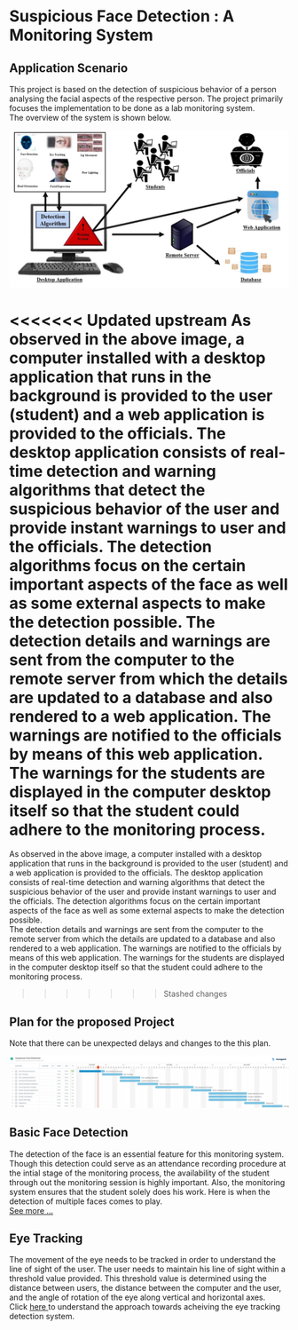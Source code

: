 # Suspicious Face Detection : A Monitoring System

## Application Scenario 

This project is based on the detection of suspicious behavior of a person analysing the facial aspects of the respective person. The project primarily focuses the implementation to be done as a lab monitoring system. 
<br/>
The overview of the system is shown below.

![See Plan](./assets/images/application_scenario.jpg?raw=true "Application Scenario")

<<<<<<< Updated upstream
As observed in the above image, a computer installed with a desktop application that runs in the background is provided to the user (student) and a web application is provided to the officials. The desktop application consists of real-time detection and warning algorithms that detect the suspicious behavior of the user and provide instant warnings to user and the officials. The detection algorithms focus on the certain important aspects of the face as well as some external aspects to make the detection possible. 
The detection details and warnings are sent from the computer to the remote server from which the details are updated to a database and also rendered to a web application. The warnings are notified to the officials by means of this web application. The warnings for the students are displayed in the computer desktop itself so that the student could adhere to the monitoring process.
=======
As observed in the above image, a computer installed with a desktop application that runs in the background is provided to the user (student) and a web application is provided to the officials. The desktop application consists of real-time detection and warning algorithms that detect the suspicious behavior of the user and provide instant warnings to user and the officials. The detection algorithms focus on the certain important aspects of the face as well as some external aspects to make the detection possible.
<br/>
	The detection details and warnings are sent from the computer to the remote server from which the details are updated to a database and also rendered to a web application. The warnings are notified to the officials by means of this web application. The warnings for the students are displayed in the computer desktop itself so that the student could adhere to the monitoring process.
>>>>>>> Stashed changes

## Plan for the proposed Project
Note that there can be unexpected delays and changes to the this plan. 

![See Plan](./assets/images/plan.jpg?raw=true "Plan")

## Basic Face Detection
The detection of the face is an essential feature for this monitoring system. Though this detection could serve as an attendance recording procedure at the intial stage of the monitoring process, the availability of the student through out the monitoring session is highly important. Also, the monitoring system ensures that the student solely does his work. Here is when the detection of multiple faces comes to play. <br>
<a href="https://github.com/AKSHILMY/Suspicious-Face-Detection/blob/main/Implementation/Face%20Detection%20Feature/README.md">See more ...</a>

## Eye Tracking
The movement of the eye needs to be tracked in order to understand the line of sight of the user. The user needs to maintain his line of sight within a threshold value provided. This threshold value is determined using the distance between users, the distance between the computer and the user, and the angle of rotation of the eye along vertical and horizontal axes.<br>
Click <a href="https://github.com/AKSHILMY/Suspicious-Face-Detection/blob/main/Implementation/Eye%Tracking%20Feature/README.md"> here </a> to understand the approach towards acheiving the eye tracking detection system.